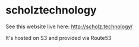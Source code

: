 # scholztechnology

See this website live here: 
http://scholz.technology/

It's hosted on S3 and provided via Route53
